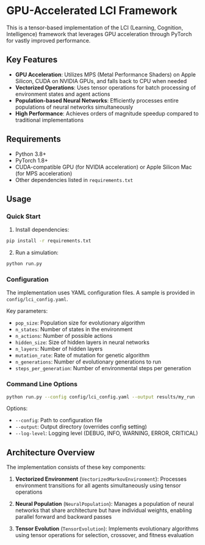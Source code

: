 # GPU-Accelerated LCI Framework

This is a tensor-based implementation of the LCI (Learning, Cognition, Intelligence) framework that leverages GPU acceleration through PyTorch for vastly improved performance.

## Key Features

- **GPU Acceleration**: Utilizes MPS (Metal Performance Shaders) on Apple Silicon, CUDA on NVIDIA GPUs, and falls back to CPU when needed
- **Vectorized Operations**: Uses tensor operations for batch processing of environment states and agent actions
- **Population-based Neural Networks**: Efficiently processes entire populations of neural networks simultaneously
- **High Performance**: Achieves orders of magnitude speedup compared to traditional implementations

## Requirements

- Python 3.8+
- PyTorch 1.8+
- CUDA-compatible GPU (for NVIDIA acceleration) or Apple Silicon Mac (for MPS acceleration)
- Other dependencies listed in `requirements.txt`

## Usage

### Quick Start

1. Install dependencies:

```bash
pip install -r requirements.txt
```

2. Run a simulation:

```bash
python run.py
```

### Configuration

The implementation uses YAML configuration files. A sample is provided in `config/lci_config.yaml`.

Key parameters:

- `pop_size`: Population size for evolutionary algorithm
- `n_states`: Number of states in the environment
- `n_actions`: Number of possible actions
- `hidden_size`: Size of hidden layers in neural networks
- `n_layers`: Number of hidden layers
- `mutation_rate`: Rate of mutation for genetic algorithm
- `n_generations`: Number of evolutionary generations to run
- `steps_per_generation`: Number of environmental steps per generation

### Command Line Options

```bash
python run.py --config config/lci_config.yaml --output results/my_run --log-level INFO
```

Options:

- `--config`: Path to configuration file
- `--output`: Output directory (overrides config setting)
- `--log-level`: Logging level (DEBUG, INFO, WARNING, ERROR, CRITICAL)

## Architecture Overview

The implementation consists of these key components:

1. **Vectorized Environment** (`VectorizedMarkovEnvironment`): Processes environment transitions for all agents simultaneously using tensor operations

2. **Neural Population** (`NeuralPopulation`): Manages a population of neural networks that share architecture but have individual weights, enabling parallel forward and backward passes

3. **Tensor Evolution** (`TensorEvolution`): Implements evolutionary algorithms using tensor operations for selection, crossover, and fitness evaluation
